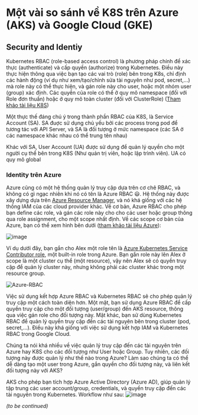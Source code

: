 # Một vài so sánh về K8S trên Azure (AKS) và Google Cloud (GKE)

## Security and Identiy

Kubernetes RBAC (role-based access control) là phương pháp chính để xác thực (authenticate) và cấp quyền (authorize) trong Kubernetes. Điều này thực hiện thông qua việc bạn tạo các vai trò (role) bên trong K8s, chỉ định các hành động (ví dụ như xem/tạo/chỉnh sửa tài nguyên như pod, secret,...) mà role này có thể thực hiện, và gán role này cho user, hoặc một nhóm user (group) xác định. Các quyền của role có thể ở quy mô namespace (đối với Role đơn thuần) hoặc ở quy mô toàn cluster (đối với ClusterRole) ([Tham khảo tài liệu K8S](https://kubernetes.io/docs/reference/access-authn-authz/rbac/#role-and-clusterrole))

Một thực thế đáng chú ý trong thành phần RBAC của K8S, là Service Account (SA). SA đuợc sử dụng chủ yếu bởi các process trong pod để tương tác với API Server, và SA là đối tượng ở mức namespace (các SA ở các namespace khác nhau có thể trung tên nhau)

Khác với SA, User Account (UA) được sử dụng để quản lý quyền cho một người cụ thể bên trong K8S (Như quản trị viên, hoặc lập trình viên). UA có quy mô global

### Identity trên Azure

Azure cũng có một hệ thống quản lý truy cập dựa trên cơ chê RBAC, và không có gì ngạc nhiên khi nó có tên là Azure RBAC :smiley:. Hệ thống này được xây dựng dựa trên [Azure Resource Manager](https://learn.microsoft.com/en-us/azure/azure-resource-manager/management/overview), và nó khá giống với các hệ thống IAM của các cloud provider khác. Về cơ bản, Azure RBAC cho phép bạn define các role, và gán các role này cho cho các user hoặc group thông qua role assignment, cho một scope nhất định. Về các scope cơ bản của Azure, bạn có thể xem hình bên dưới ([tham khảo tài liệu Azure](https://learn.microsoft.com/en-us/azure/azure-resource-manager/management/overview#understand-scope)):

![image](https://user-images.githubusercontent.com/49013652/227781999-82c4cc6d-e47c-4530-ab1e-d39d424fb2b4.png)

Ví dụ dưới đây, bạn gắn cho Alex một role tên là [Azure Kubernetes Service Contributor role](https://learn.microsoft.com/en-us/azure/role-based-access-control/built-in-roles#azure-kubernetes-service-contributor-role), một built-in role trong Azure. Bạn gắn role này lên Alex ở scope là một cluster cụ thể (một resource), vậy nên Alex sẽ có quyền truy cập để quản lý cluster này, nhưng không phải các cluster khác trong một resource group.

![Azure-RBAC](https://user-images.githubusercontent.com/49013652/227784387-8dce8988-15e3-43d9-8230-be05cb2f10b7.png)

Việc sử dụng kết hợp Azure RBAC và Kubernetes RBAC sẽ cho phép quản lý truy cập một cách toàn diện hơn. Một mặt, bạn sử dụng Azure RBAC để cấp quyền truy cập cho một đối tượng (user/group) đến AKS resource, thông qua việc gán role cho đối tượng này. Mặt khác, bạn sử dùng Kubernetes RBAC để quản lý quyền truy cập đến các tài nguyên bên trong cluster (pod, secret,...). Điều này khá giống với việc sử dụng kết hợp IAM và Kubernetes RBAC trong Google Cloud.

Chúng ta nói khá nhiều về việc quản lý truy cập đến các tài nguyên trên Azure hay K8S cho các đối tượng như User hoặc Group. Tuy nhiên, các đối tượng này được quản lý như thế nào trong Azure? Làm sao chúng ta có thể dễ dàng tạo một user trong Azure, gắn quyền cho đối tượng này, và liên kết đối tượng này với AKS?

AKS cho phép bạn tích hợp Azure Active Directory (Azure AD), giúp quản lý tập trung các user account/group, credentials, và quyền truy cập đến các tài nguyên trong Kubernetes. Workflow như sau:
![image](https://user-images.githubusercontent.com/49013652/227786252-3fed8d31-a0e0-48c6-a0ed-ae77f72c3007.png)

*(to be continued)*
